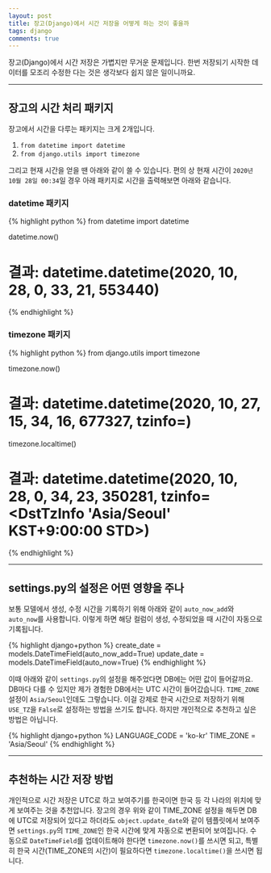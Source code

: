 ```yaml
---
layout: post
title: 장고(Django)에서 시간 저장을 어떻게 하는 것이 좋을까
tags: django
comments: true
---
```


장고(Django)에서 시간 저장은 가볍지만 무거운 문제입니다. 한번 저장되기 시작한 데이터를 모조리 수정한 다는 것은 생각보다 쉽지 않은 일이니까요.  

---

## 장고의 시간 처리 패키지
장고에서 시간을 다루는 패키지는 크게 2개입니다.  
1. `from datetime import datetime`
2. `from django.utils import timezone`  

그리고 현재 시간을 얻을 땐 아래와 같이 쓸 수 있습니다. 편의 상 현재 시간이 `2020년 10월 28일 00:34`일 경우 아래 패키지로 시간을 출력해보면 아래와 같습니다.  

### datetime 패키지
{% highlight python %}
from datetime import datetime

datetime.now()
# 결과: datetime.datetime(2020, 10, 28, 0, 33, 21, 553440)
{% endhighlight %}

### timezone 패키지
{% highlight python %}
from django.utils import timezone

timezone.now()
# 결과: datetime.datetime(2020, 10, 27, 15, 34, 16, 677327, tzinfo=<UTC>)

timezone.localtime()
# 결과: datetime.datetime(2020, 10, 28, 0, 34, 23, 350281, tzinfo=<DstTzInfo 'Asia/Seoul' KST+9:00:00 STD>)
{% endhighlight %}

---

## settings.py의 설정은 어떤 영향을 주나

보통 모델에서 생성, 수정 시간을 기록하기 위해 아래와 같이 `auto_now_add`와 `auto_now`를 사용합니다. 이렇게 하면 해당 컬럼이 생성, 수정되었을 때 시간이 자동으로 기록됩니다. 

{% highlight django+python %}
create_date = models.DateTimeField(auto_now_add=True)
update_date = models.DateTimeField(auto_now=True)
{% endhighlight %}

이때 아래와 같이 `settings.py`의 설정을 해주었다면 DB에는 어떤 값이 들어갈까요. DB마다 다를 수 있지만 제가 경험한 DB에서는 UTC 시간이 들어갔습니다. `TIME_ZONE` 설정이 `Asia/Seoul`인데도 그렇습니다. 이걸 강제로 한국 시간으로 저장하기 위해 `USE_TZ`을 `False`로 설정하는 방법을 쓰기도 합니다. 하지만 개인적으로 추천하고 싶은 방법은 아닙니다.  

{% highlight django+python %}
LANGUAGE_CODE = 'ko-kr'
TIME_ZONE = 'Asia/Seoul'
{% endhighlight %}

---

## 추천하는 시간 저장 방법
개인적으로 시간 저장은 UTC로 하고 보여주기를 한국이면 한국 등 각 나라의 위치에 맞게 보여주는 것을 추천압니다. 장고의 경우 위와 같이 TIME_ZONE 설정을 해두면 DB에 UTC로 저장되어 있다고 하더라도 `object.update_date`와 같이 템플릿에서 보여주면 `settings.py`의 `TIME_ZONE`인 한국 시간에 맞게 자동으로 변환되어 보여집니다. 수동으로 `DateTimeField`를 업데이트해야 한다면 `timezone.now()`를 쓰시면 되고, 특별히 한국 시간(TIME_ZONE의 시간)이 필요하다면 `timezone.localtime()`을 쓰시면 됩니다.  